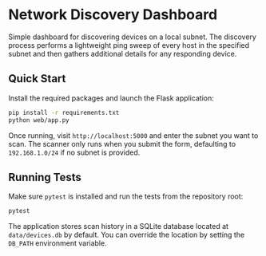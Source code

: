 # Network Discovery Dashboard

Simple dashboard for discovering devices on a local subnet. The discovery
process performs a lightweight ping sweep of every host in the specified
subnet and then gathers additional details for any responding device.

## Quick Start

Install the required packages and launch the Flask application:

```bash
pip install -r requirements.txt
python web/app.py
```

Once running, visit `http://localhost:5000` and enter the subnet you want to
scan. The scanner only runs when you submit the form, defaulting to
`192.168.1.0/24` if no subnet is provided.

## Running Tests

Make sure `pytest` is installed and run the tests from the repository root:

```bash
pytest
```

The application stores scan history in a SQLite database located at
`data/devices.db` by default. You can override the location by setting the
`DB_PATH` environment variable.
